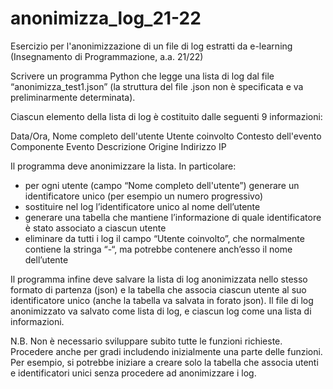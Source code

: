 # anonimizza_log_21-22
Esercizio per l'anonimizzazione di un file di log estratti da e-learning (Insegnamento di Programmazione, a.a. 21/22)

Scrivere un programma Python che legge una lista di log dal file “anonimizza_test1.json” (la struttura del file .json non è specificata e va preliminarmente determinata). 

Ciascun elemento della lista di log è costituito dalle seguenti 9 informazioni:

Data/Ora,
Nome completo dell'utente
Utente coinvolto
Contesto dell'evento
Componente
Evento
Descrizione
Origine
Indirizzo IP

Il programma deve anonimizzare la lista. In particolare:
- per ogni utente (campo “Nome completo dell'utente”) generare un identificatore unico (per esempio un numero progressivo) 
- sostituire nel log l’identificatore unico al nome dell’utente
- generare una tabella che mantiene l’informazione di quale identificatore è stato associato a ciascun utente
- eliminare da tutti i log il campo “Utente coinvolto”, che normalmente contiene la stringa “-“, ma potrebbe contenere anch’esso il nome dell’utente

Il programma infine deve salvare la lista di log anonimizzata nello stesso formato di partenza (json) e la tabella che associa ciascun utente al suo identificatore unico (anche la tabella va salvata in forato json). Il file di log anonimizzato va salvato come lista di log, e ciascun log come una lista di informazioni. 

N.B. Non è necessario sviluppare subito tutte le funzioni richieste. Procedere anche per gradi includendo inizialmente una parte delle funzioni. Per esempio, si potrebbe iniziare a creare solo la tabella che associa utenti e identificatori unici senza procedere ad anonimizzare i log.
